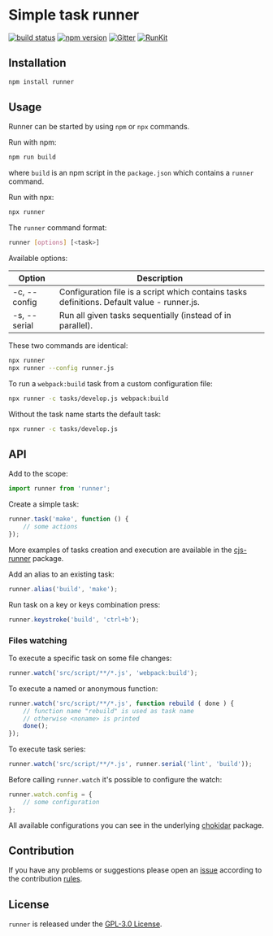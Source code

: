 Simple task runner
==================

[![build status](https://img.shields.io/travis/runner/runner.svg?style=flat-square)](https://travis-ci.org/runner/runner)
[![npm version](https://img.shields.io/npm/v/runner.svg?style=flat-square)](https://www.npmjs.com/package/runner)
[![Gitter](https://img.shields.io/badge/gitter-join%20chat-blue.svg?style=flat-square)](https://gitter.im/DarkPark/runner)
[![RunKit](https://img.shields.io/badge/RunKit-try-yellow.svg?style=flat-square)](https://npm.runkit.com/runner)


## Installation ##

```bash
npm install runner
```

## Usage ##

Runner can be started by using `npm` or `npx` commands.

Run with npm:

```bash
npm run build
```

where `build` is an npm script in the `package.json` which contains a `runner` command.

Run with npx:

```bash
npx runner
```

The `runner` command format:

```bash
runner [options] [<task>]
```

Available options:

 Option       | Description
--------------|-------------
 -c, --config | Configuration file is a script which contains tasks definitions. Default value - runner.js.
 -s, --serial | Run all given tasks sequentially (instead of in parallel).

These two commands are identical:

```bash
npx runner
npx runner --config runner.js
```

To run a `webpack:build` task from a custom configuration file:

```bash
npx runner -c tasks/develop.js webpack:build 
```

Without the task name starts the default task:

```bash
npx runner -c tasks/develop.js 
```


## API ##

Add to the scope:

```js
import runner from 'runner';
```

Create a simple task:

```js
runner.task('make', function () {
    // some actions
});
```

More examples of tasks creation and execution are available
in the [cjs-runner](https://www.npmjs.com/package/cjs-runner) package.

Add an alias to an existing task:

```js
runner.alias('build', 'make');
```

Run task on a key or keys combination press:

```js
runner.keystroke('build', 'ctrl+b');
```

### Files watching

To execute a specific task on some file changes:

```js
runner.watch('src/script/**/*.js', 'webpack:build');
```

To execute a named or anonymous function:

```js
runner.watch('src/script/**/*.js', function rebuild ( done ) {
    // function name "rebuild" is used as task name
    // otherwise <noname> is printed
    done();
});
```

To execute task series:

```js
runner.watch('src/script/**/*.js', runner.serial('lint', 'build'));
```

Before calling `runner.watch` it's possible to configure the watch:

```js
runner.watch.config = {
    // some configuration 
};
```

All available configurations you can see in the underlying [chokidar](https://www.npmjs.com/package/chokidar) package.


## Contribution ##

If you have any problems or suggestions please open an [issue](https://github.com/runner/runner/issues)
according to the contribution [rules](.github/contributing.md).


## License ##

`runner` is released under the [GPL-3.0 License](http://opensource.org/licenses/GPL-3.0).
